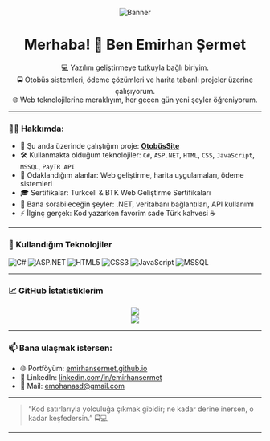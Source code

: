 <p align="center">
  <img src="https://raw.githubusercontent.com/EmirhanSermet/EmirhanSermet/main/bannerım.png" alt="Banner" />
</p>

<h1 align="center">Merhaba! 👋 Ben Emirhan Şermet</h1>

<p align="center">
  💻 Yazılım geliştirmeye tutkuyla bağlı biriyim.<br/>
  🚍 Otobüs sistemleri, ödeme çözümleri ve harita tabanlı projeler üzerine çalışıyorum.<br/>
  🌐 Web teknolojilerine meraklıyım, her geçen gün yeni şeyler öğreniyorum.
</p>

---

### 👨‍💻 Hakkımda:

- 🔭 Şu anda üzerinde çalıştığım proje: **[OtobüsSite](https://emirhansermet.github.io/OtobüsSite)**  
- 🛠️ Kullanmakta olduğum teknolojiler: `C#`, `ASP.NET`, `HTML`, `CSS`, `JavaScript`, `MSSQL`, `PayTR API`
- 📌 Odaklandığım alanlar: Web geliştirme, harita uygulamaları, ödeme sistemleri
- 🎓 Sertifikalar: Turkcell & BTK Web Geliştirme Sertifikaları
- 💬 Bana sorabileceğin şeyler: .NET, veritabanı bağlantıları, API kullanımı
- ⚡ İlginç gerçek: Kod yazarken favorim sade Türk kahvesi ☕

---

### 🚀 Kullandığım Teknolojiler

![C#](https://img.shields.io/badge/-C%23-239120?style=flat-square&logo=c-sharp&logoColor=white)
![ASP.NET](https://img.shields.io/badge/-ASP.NET-512BD4?style=flat-square&logo=.net&logoColor=white)
![HTML5](https://img.shields.io/badge/-HTML5-E34F26?style=flat-square&logo=html5&logoColor=white)
![CSS3](https://img.shields.io/badge/-CSS3-1572B6?style=flat-square&logo=css3)
![JavaScript](https://img.shields.io/badge/-JavaScript-F7DF1E?style=flat-square&logo=javascript&logoColor=black)
![MSSQL](https://img.shields.io/badge/-MSSQL-CC2927?style=flat-square&logo=microsoft-sql-server&logoColor=white)

---

### 📈 GitHub İstatistiklerim

<p align="center">
  <img src="https://github-readme-stats.vercel.app/api?username=EmirhanSermet&show_icons=true&theme=radical" />
  <br/>
  <img src="https://github-readme-streak-stats.herokuapp.com/?user=EmirhanSermet&theme=radical" />
</p>

---

### 📫 Bana ulaşmak istersen:

- 🌐 Portföyüm: [emirhansermet.github.io](https://emirhansermet.github.io)
- 💼 LinkedIn: [linkedin.com/in/emirhansermet](https://www.linkedin.com/in/emirhansermet/)
- 📧 Mail: emohanasd@gmail.com 

---

> “Kod satırlarıyla yolculuğa çıkmak gibidir; ne kadar derine inersen, o kadar keşfedersin.” 🚍💻

---
